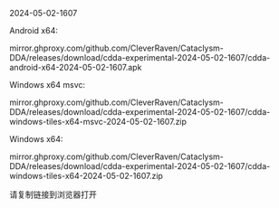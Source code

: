 2024-05-02-1607

Android x64:

mirror.ghproxy.com/github.com/CleverRaven/Cataclysm-DDA/releases/download/cdda-experimental-2024-05-02-1607/cdda-android-x64-2024-05-02-1607.apk

Windows x64 msvc:

mirror.ghproxy.com/github.com/CleverRaven/Cataclysm-DDA/releases/download/cdda-experimental-2024-05-02-1607/cdda-windows-tiles-x64-msvc-2024-05-02-1607.zip

Windows x64:

mirror.ghproxy.com/github.com/CleverRaven/Cataclysm-DDA/releases/download/cdda-experimental-2024-05-02-1607/cdda-windows-tiles-x64-2024-05-02-1607.zip

请复制链接到浏览器打开

